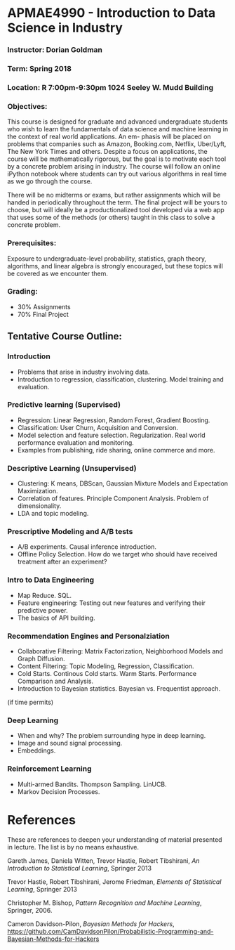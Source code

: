 # APMAE4990 - Introduction to Data Science in Industry

### Instructor: Dorian Goldman
### Term: Spring 2018
### Location: R 7:00pm-9:30pm 1024 Seeley W. Mudd Building

### Objectives: 
This course is designed for graduate and advanced undergraduate students who wish to learn the fundamentals of data science and machine learning in the context of real world applications. An em- phasis will be placed on problems that companies such as Amazon, Booking.com, Netflix, Uber/Lyft, The New York Times and others. Despite a focus on applications, the course will be mathematically rigorous, but the goal is to motivate each tool by a concrete problem arising in industry. The course will follow an online iPython notebook where students can try out various algorithms in real time as we go through the course.


There will be no midterms or exams, but rather assignments which will be handed in periodically throughout the term. The final project will be yours to choose, but will ideally be a productionalized tool developed via a web app that uses some of the methods (or others) taught in this class to solve a concrete problem.


### Prerequisites:
 Exposure to undergraduate-level probability, statistics, graph theory, algorithms, and linear algebra is strongly encouraged, but these topics will be covered as we encounter them.


### Grading:
- 30% Assignments
- 70% Final Project

## Tentative Course Outline:

### Introduction
- Problems that arise in industry involving data.
- Introduction to regression, classification, clustering. Model training and evaluation.

###  Predictive learning (Supervised)

- Regression: Linear Regression, Random Forest, Gradient Boosting. 
- Classification: User Churn, Acquisition and Conversion. 
- Model selection and feature selection. Regularization. Real world performance evaluation and monitoring. 
- Examples from publishing, ride sharing, online commerce and more.

### Descriptive Learning (Unsupervised)
- Clustering: K means, DBScan, Gaussian Mixture Models and Expectation Maximization. 
- Correlation of features. Principle Component Analysis. Problem of dimensionality. 
- LDA and topic modeling. 

### Prescriptive Modeling and A/B tests
- A/B experiments. Causal inference introduction.
- Offline Policy Selection. How do we target who should have received treatment after an experiment?

### Intro to Data Engineering
- Map Reduce. SQL. 
- Feature engineering: Testing out new features and verifying their predictive power.
- The basics of API building. 

### Recommendation Engines and Personalziation
- Collaborative Filtering: Matrix Factorization, Neighborhood Models and Graph Diffusion.
- Content Filtering: Topic Modeling, Regression, Classification.
- Cold Starts. Continous Cold starts. Warm Starts. Performance Comparison and Analysis. 
- Introduction to Bayesian statistics. Bayesian vs. Frequentist approach.

(if time permits)
### Deep Learning 
- When and why? The problem surrounding hype in deep learning.
- Image and sound signal processing. 
- Embeddings. 

### Reinforcement Learning
- Multi-armed Bandits. Thompson Sampling. LinUCB.
- Markov Decision Processes. 

# References

 These are references to deepen your understanding of material presented in lecture. The list is by no means exhaustive.		

Gareth James, Daniela Witten, Trevor Hastie, Robert Tibshirani, *An Introduction to Statistical Learning*, Springer 2013		 				
			
Trevor Hastie, Robert Tibshirani, Jerome Friedman, *Elements of Statistical Learning*, Springer 2013						 					

Christopher M. Bishop, *Pattern Recognition and Machine Learning*, Springer, 2006.						 							

Cameron Davidson-Pilon, *Bayesian Methods for Hackers*, https://github.com/CamDavidsonPilon/Probabilistic-Programming-and-Bayesian-Methods-for-Hackers	
